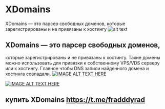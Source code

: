 # XDomains
XDomains — это парсер свободных доменов, которые зарегистрированы и не привязаны к хостингу
![alt text](https://blogxspamer.files.wordpress.com/2017/06/screenshot_24.png)

## XDomains — это парсер свободных доменов, 
которые зарегистрированы и не привязаны к хостингу. 
Такие домены можно использовать для привязки к собственному VPS/VDS серверу или к хостингу. 
Главное чтобы DNS записи найденного домена и хостинга совпадали.
[![IMAGE ALT TEXT HERE](https://i.ytimg.com/vi/4kNvwp5CO4k/maxresdefault.jpg)](https://youtu.be/ocUFmSdOyFU?si=lDELV0j8r8gbul6u)

[![IMAGE ALT TEXT HERE](https://sun9-20.userapi.com/impg/dsNi3zmN1NU-JZOh0HTkJoCnDVaV4zCo4OWr_A/OLKTXslA0w8.jpg)](https://youtu.be/dmtY5djrRzw?si=F5Z2H7kE-ubGVloy)

## купить XDomains https://t.me/fradddyrad
